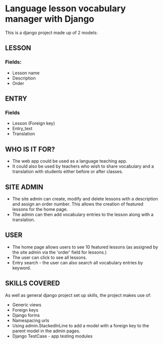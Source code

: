 # Language lesson vocabulary manager with Django
This is a django project made up of 2 models:

## LESSON
### Fields:
- Lesson name
- Description
- Order

## ENTRY
### Fields
- Lesson (Foreign key)
- Entry_text
- Translation

## WHO IS IT FOR?
- The web app could be used as a language teaching app.
- It could also be used by teachers who wish to share vocabulary and a translation with students either before or after classes.

## SITE ADMIN
- The site admin can create, modify and delete lessons with a description and assign an order number. This allows the creation of featured lessons for the home page.
- The admin can then add vocabulary entries to the lesson along with a translation.

## USER
- The home page allows users to see 10 featured lessons (as assigned by the site admin via the 'order' field for lessons.)
- The user can click to see all lessons.
- Entry search - the user can also search all vocabulary entries by keyword.

## SKILLS COVERED
As well as general django project set up skills, the project makes use of:
- Generic views
- Foreign keys
- Django forms
- Namespacing urls
- Using admin.StackedInLine to add a model with a foreign key to the parent model in the admin pages.
- Django TestCase - app testing modules



